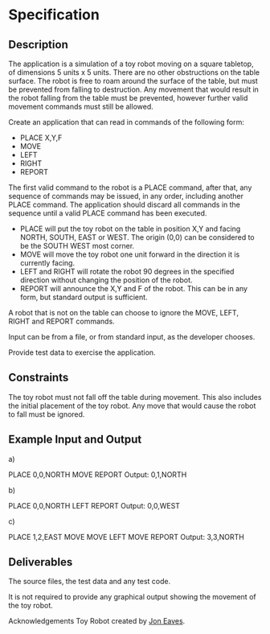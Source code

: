 # Specification

## Description

The application is a simulation of a toy robot moving on a square tabletop, of dimensions 5 units x 5 units. There are no other obstructions on the table surface.
The robot is free to roam around the surface of the table, but must be prevented from falling to destruction. Any movement that would result in the robot falling from the table must be prevented, however further valid movement commands must still be allowed.

Create an application that can read in commands of the following form:

- PLACE X,Y,F
- MOVE
- LEFT
- RIGHT
- REPORT

The first valid command to the robot is a PLACE command, after that, any sequence of commands may be issued, in any order, including another PLACE command. The application should discard all commands in the sequence until a valid PLACE command has been executed.

- PLACE will put the toy robot on the table in position X,Y and facing NORTH, SOUTH, EAST or WEST. The origin (0,0) can be considered to be the SOUTH WEST most corner.
- MOVE will move the toy robot one unit forward in the direction it is currently facing.
- LEFT and RIGHT will rotate the robot 90 degrees in the specified direction without changing the position of the robot.
- REPORT will announce the X,Y and F of the robot. This can be in any form, but standard output is sufficient.

A robot that is not on the table can choose to ignore the MOVE, LEFT, RIGHT and REPORT commands.

Input can be from a file, or from standard input, as the developer chooses.

Provide test data to exercise the application.

## Constraints
The toy robot must not fall off the table during movement. This also includes the initial placement of the toy robot. Any move that would cause the robot to fall must be ignored.

## Example Input and Output

a)

PLACE 0,0,NORTH
MOVE
REPORT
Output: 0,1,NORTH

b)

PLACE 0,0,NORTH
LEFT
REPORT
Output: 0,0,WEST

c)

PLACE 1,2,EAST
MOVE
MOVE
LEFT
MOVE
REPORT
Output: 3,3,NORTH

## Deliverables
The source files, the test data and any test code.

It is not required to provide any graphical output showing the movement of the toy robot.

Acknowledgements
Toy Robot created by [Jon Eaves](https://joneaves.wordpress.com/2014/07/21/toy-robot-coding-test/).
